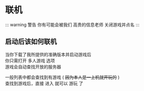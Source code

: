 # 联机

::: warning 警告
你有可能会被我们 高贵的信息老师 关闭游戏并点名
:::

## 启动后该如何联机

当你下载了我所提供的准确版本并启动游戏后<br>你只需打开 多人游戏 选项<br>游戏会自动查找开放的服务器

一般列表中都会查找到有游戏 ( ~~因为本人是一上机就开玩的~~ )<br>查找到游戏后，直接 进入 就可以 游玩 了